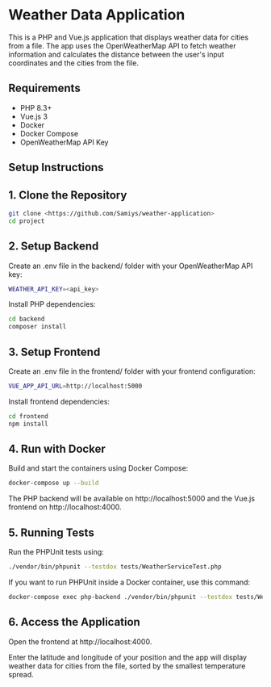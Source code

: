 # Weather Data Application

This is a PHP and Vue.js application that displays weather data for cities from a file. The app uses the OpenWeatherMap API to fetch weather information and calculates the distance between the user's input coordinates and the cities from the file.

## Requirements
- PHP 8.3+
- Vue.js 3
- Docker
- Docker Compose
- OpenWeatherMap API Key

## Setup Instructions

## 1. Clone the Repository
```bash
git clone <https://github.com/Samiys/weather-application>
cd project
```

## 2. Setup Backend
Create an .env file in the backend/ folder with your OpenWeatherMap API key:

```bash
WEATHER_API_KEY=<api_key>
```

Install PHP dependencies:

```bash
cd backend
composer install
```

## 3. Setup Frontend
Create an .env file in the frontend/ folder with your frontend configuration:

```bash
VUE_APP_API_URL=http://localhost:5000
```

Install frontend dependencies:

```bash
cd frontend
npm install
```

## 4. Run with Docker

Build and start the containers using Docker Compose:

```bash
docker-compose up --build
```

The PHP backend will be available on http://localhost:5000 and the Vue.js frontend on http://localhost:4000.

## 5. Running Tests
Run the PHPUnit tests using:

```bash
./vendor/bin/phpunit --testdox tests/WeatherServiceTest.php
```
If you want to run PHPUnit inside a Docker container, use this command:

```bash
docker-compose exec php-backend ./vendor/bin/phpunit --testdox tests/WeatherServiceTest.php
```

## 6. Access the Application

Open the frontend at http://localhost:4000.

Enter the latitude and longitude of your position and the app will display weather data for cities from the file, sorted by the smallest temperature spread.
